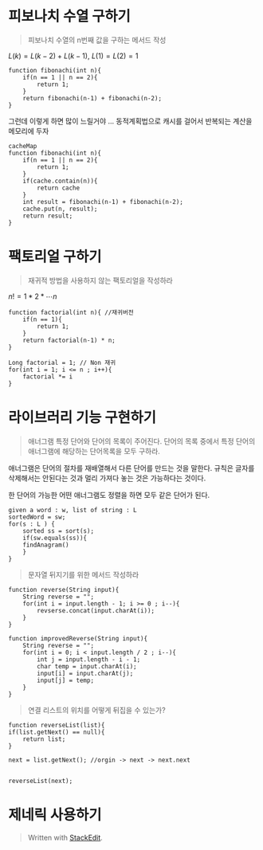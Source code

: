 # 피보나치 수열 구하기

> 피보나치 수열의 n번째 값을 구하는 메서드 작성

$L(k) = L(k-2) + L(k-1)$, $L(1) = L(2) = 1$

```
function fibonachi(int n){
	if(n == 1 || n == 2){
		return 1;
	}
	return fibonachi(n-1) + fibonachi(n-2);
}
```
그런데 이렇게 하면 많이 느릴거야 ...
동적계획법으로 캐시를 걸어서 반복되는 계산을 메모리에 두자

```
cacheMap
function fibonachi(int n){
	if(n == 1 || n == 2){
		return 1;
	}
	if(cache.contain(n)){	
		return cache
	}
	int result = fibonachi(n-1) + fibonachi(n-2);
	cache.put(n, result);
	return result;
}
```

# 팩토리얼 구하기

> 재귀적 방법을 사용하지 않는 팩토리얼을 작성하라

$n! = 1*2*\cdots n$
```
function factorial(int n){ //재귀버전
	if(n == 1){
		return 1;
	}
	return factorial(n-1) * n;
}
```

```
Long factorial = 1; // Non 재귀
for(int i = 1; i <= n ; i++){ 
	factorial *= i
}
```

# 라이브러리 기능 구현하기

>  애너그램
> 특정 단어와 단어의 목록이 주어진다. 단어의 목록 중에서 특정 단어의 애너그램에 해당하는 단어목록을 모두 구하라. 

애너그램은 단어의 절차를 재배열해서 다른 단어를 만드는 것을 말한다. 규칙은 글자를 삭제해서는 안된다는 것과 멀리 가져다 놓는 것은 가능하다는 것이다.

한 단어의 가능한 어떤 애너그램도 정렬을 하면 모두 같은 단어가 된다. 
```
given a word : w, list of string : L
sortedWord = sw;
for(s : L ) {
	sorted ss = sort(s);
	if(sw.equals(ss)){
	findAnagram()
	} 
}
```

> 문자열 뒤지기를 위한 메서드 작성하라
```
function reverse(String input){
	String reverse = "";
	for(int i = input.length - 1; i >= 0 ; i--){
		revserse.concat(input.charAt(i));
	}
}
```
```
function improvedReverse(String input){
	String reverse = "";
	for(int i = 0; i < input.length / 2 ; i--){
		int j = input.length - i - 1;
		char temp = input.charAt(i);
		input[i] = input.charAt(j);
		input[j] = temp;
	}
}
```

> 연결 리스트의 위치를 어떻게 뒤집을 수 있는가?

```
function reverseList(list){
if(list.getNext() == null){
	return list;
}

next = list.getNext(); //orgin -> next -> next.next


reverseList(next);

```


# 제네릭 사용하기




> Written with [StackEdit](https://stackedit.io/).
<!--stackedit_data:
eyJoaXN0b3J5IjpbMTAyNjU5MDM2OCwxMDU0Nzg5Mjk4LDE4MD
E0NTczMTUsLTExMTYxODYxMzgsLTE0NDEzMTE1MiwtMTEzNzg5
NTI4OCwtMTQwNzQ1NTA2OSwzNDg1NjYxMjAsMTM2OTYyNTUxMy
w4NDczNDE1MDEsLTY2ODQ2NjYwNywtMTk3MzUzODYyMywtMTky
NTQ2NjAxNiw1NTkwMzkwMiwtNzEwNzg2ODMsMTc1OTE4NzE3Ml
19
-->